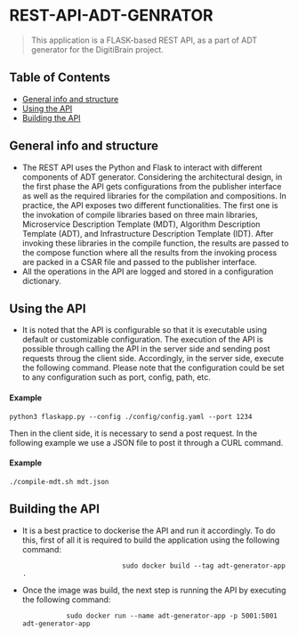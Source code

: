 # REST-API-ADT-GENRATOR
> This application is a FLASK-based REST API, as a part of ADT generator for the DigitiBrain project. 

## Table of Contents

* [General info and structure](#general-information)
* [Using the API](#using-api)
* [Building the API](#build-api)


## General info and structure
- The REST API uses the Python and Flask to interact with different components of ADT generator. Considering the architectural design, in the first phase the API gets configurations from the publisher interface as well as the required libraries for the compilation and compositions. In practice, the API exposes two different functionalities. The first one is the invokation of compile libraries based on three main libraries, Microservice Description Template (MDT), Algorithm Description Template (ADT), and Infrastructure Description Template (IDT). After invoking these libraries in the compile function, the results are passed to the compose function where all the results from the invoking process are packed in a CSAR file and passed to the publisher interface. 
- All the operations in the API are logged and stored in a configuration dictionary. 

## Using the API
- It is noted that the API is configurable so that it is executable using default or customizable configuration. The execution of the API is possible through calling the API in the server side and sending post requests throug the client side. Accordingly, in the server side, execute the following command. Please note that the configuration could be set to any configuration such as port, config, path, etc. 

#### Example
`python3 flaskapp.py --config ./config/config.yaml --port 1234`


Then in the client side, it is necessary to send a post request. In the following example we use a JSON file to post it through a CURL command. 

#### Example
`./compile-mdt.sh mdt.json`    

## Building the API
- It is a best practice to dockerise the API and run it accordingly. To do this, first of all it is required to build the application using the following command:

                               sudo docker build --tag adt-generator-app .

- Once the image was build, the next step is running the API by executing the following command:
                                       
                 sudo docker run --name adt-generator-app -p 5001:5001 adt-generator-app


